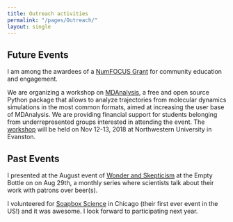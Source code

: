 ```yaml
---
title: Outreach activities
permalink: "/pages/Outreach/"
layout: single
---
```

## Future Events

I am among the awardees of a [NumFOCUS Grant](https://numfocus.org/blog/summer-2018-open-source-development-grants) for community education and engagement.

We are organizing a workshop on [MDAnalysis](https://www.mdanalysis.org), a free and open source Python package that allows to analyze trajectories from molecular dynamics simulations in the most common formats, aimed at increasing the user base of MDAnalysis. We are providing financial support for students belonging from underrepresented groups interested in attending the event. The [workshop](https://www.workshop.mdanalysis.org) will be held on Nov 12-13, 2018 at Northwestern University in Evanston.



## Past Events

I presented at the August event of [Wonder and Skepticism](http://www.wonderandskepticism.com/about) at the Empty Bottle on on Aug 29th, a monthly series where scientists talk about their work with patrons over beer(s).

I volunteered for [Soapbox Science](http://soapboxscience.org) in Chicago (their first ever event in the US!) and it was awesome. I look forward to participating next year.
